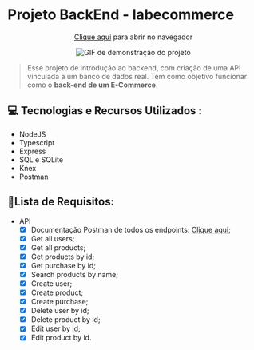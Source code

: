# Projeto BackEnd - labecommerce

<div align="center">
<p><a href="#">Clique aqui</a> para abrir no navegador<p/>
<img src="#" alt="GIF de demonstração do projeto">
</div>

> Esse projeto de introdução ao backend, com criação de uma API vinculada a um banco de dados real. Tem como objetivo funcionar como o **back-end de um E-Commerce**.

## 💻 Tecnologias e Recursos Utilizados : 
* NodeJS
* Typescript
* Express
* SQL e SQLite
* Knex
* Postman

## 📝Lista de Requisitos:
- API 
    - [x] Documentação Postman de todos os endpoints: <a href="https://documenter.getpostman.com/view/24823165/2s93RWPrGi#d1aae7f5-7a71-4a4f-baa7-0d2ceb8b8fe5">Clique aqui</a>;
    - [x] Get all users;
    - [x] Get all products;
    - [x] Get products by id;
    - [x] Get purchase by id;
    - [x] Search products by name;
    - [x] Create user;
    - [x] Create product;
    - [x] Create purchase;
    - [x] Delete user by id;
    - [x] Delete product by id;
    - [x] Edit user by id;
    - [x] Edit product by id.
